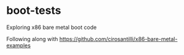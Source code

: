 # boot-tests
Exploring x86 bare metal boot code

Following along with <https://github.com/cirosantilli/x86-bare-metal-examples>
